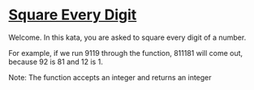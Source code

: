 # [Square Every Digit](https://www.codewars.com/kata/546e2562b03326a88e000020)

Welcome. In this kata, you are asked to square every digit of a number.

For example, if we run 9119 through the function, 811181 will come out, because 92 is 81 and 12 is 1.

Note: The function accepts an integer and returns an integer